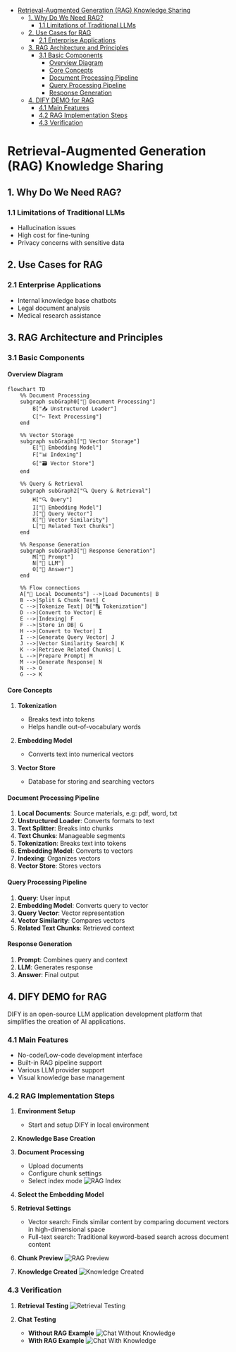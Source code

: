 - [Retrieval-Augmented Generation (RAG) Knowledge Sharing](#retrieval-augmented-generation-rag-knowledge-sharing)
  - [1. Why Do We Need RAG?](#1-why-do-we-need-rag)
    - [1.1 Limitations of Traditional LLMs](#11-limitations-of-traditional-llms)
  - [2. Use Cases for RAG](#2-use-cases-for-rag)
    - [2.1 Enterprise Applications](#21-enterprise-applications)
  - [3. RAG Architecture and Principles](#3-rag-architecture-and-principles)
    - [3.1 Basic Components](#31-basic-components)
      - [Overview Diagram](#overview-diagram)
      - [Core Concepts](#core-concepts)
      - [Document Processing Pipeline](#document-processing-pipeline)
      - [Query Processing Pipeline](#query-processing-pipeline)
      - [Response Generation](#response-generation)
  - [4. DIFY DEMO for RAG](#4-dify-demo-for-rag)
    - [4.1 Main Features](#41-main-features)
    - [4.2 RAG Implementation Steps](#42-rag-implementation-steps)
    - [4.3 Verification](#43-verification)

# Retrieval-Augmented Generation (RAG) Knowledge Sharing

## 1. Why Do We Need RAG?

### 1.1 Limitations of Traditional LLMs

- Hallucination issues
- High cost for fine-tuning
- Privacy concerns with sensitive data

## 2. Use Cases for RAG

### 2.1 Enterprise Applications

- Internal knowledge base chatbots
- Legal document analysis
- Medical research assistance

## 3. RAG Architecture and Principles

### 3.1 Basic Components

#### Overview Diagram

```mermaid
flowchart TD
    %% Document Processing
    subgraph subGraph0["📄 Document Processing"]
        B["📥 Unstructured Loader"]
        C["✂ Text Processing"]
    end

    %% Vector Storage
    subgraph subGraph1["📂 Vector Storage"]
        E["🔢 Embedding Model"]
        F["📊 Indexing"]
        G["🗃️ Vector Store"]
    end

    %% Query & Retrieval
    subgraph subGraph2["🔍 Query & Retrieval"]
        H["🔍 Query"]
        I["🔢 Embedding Model"]
        J["🧩 Query Vector"]
        K["🔎 Vector Similarity"]
        L["📑 Related Text Chunks"]
    end

    %% Response Generation
    subgraph subGraph3["🤖 Response Generation"]
        M["📝 Prompt"]
        N["🤖 LLM"]
        O["📩 Answer"]
    end

    %% Flow connections
    A["📂 Local Documents"] -->|Load Documents| B
    B -->|Split & Chunk Text| C
    C -->|Tokenize Text| D["🔠 Tokenization"]
    D -->|Convert to Vector| E
    E -->|Indexing| F
    F -->|Store in DB| G
    H -->|Convert to Vector| I
    I -->|Generate Query Vector| J
    J -->|Vector Similarity Search| K
    K -->|Retrieve Related Chunks| L
    L -->|Prepare Prompt| M
    M -->|Generate Response| N
    N --> O
    G --> K
```

#### Core Concepts

1. **Tokenization**

   - Breaks text into tokens
   - Helps handle out-of-vocabulary words

2. **Embedding Model**

   - Converts text into numerical vectors

3. **Vector Store**
   - Database for storing and searching vectors

#### Document Processing Pipeline

1. **Local Documents**: Source materials, e.g: pdf, word, txt
2. **Unstructured Loader**: Converts formats to text
3. **Text Splitter**: Breaks into chunks
4. **Text Chunks**: Manageable segments
5. **Tokenization**: Breaks text into tokens
6. **Embedding Model**: Converts to vectors
7. **Indexing**: Organizes vectors
8. **Vector Store**: Stores vectors

#### Query Processing Pipeline

1. **Query**: User input
2. **Embedding Model**: Converts query to vector
3. **Query Vector**: Vector representation
4. **Vector Similarity**: Compares vectors
5. **Related Text Chunks**: Retrieved context

#### Response Generation

1. **Prompt**: Combines query and context
2. **LLM**: Generates response
3. **Answer**: Final output

## 4. DIFY DEMO for RAG

DIFY is an open-source LLM application development platform that simplifies the creation of AI applications.

### 4.1 Main Features

- No-code/Low-code development interface
- Built-in RAG pipeline support
- Various LLM provider support
- Visual knowledge base management

### 4.2 RAG Implementation Steps

1. **Environment Setup**

   - Start and setup DIFY in local environment

2. **Knowledge Base Creation**

3. **Document Processing**

   - Upload documents
   - Configure chunk settings
   - Select index mode
     ![RAG Index](./imgs/rag_index.jpg)

4. **Select the Embedding Model**

5. **Retrieval Settings**

   - Vector search: Finds similar content by comparing document vectors in high-dimensional space
   - Full-text search: Traditional keyword-based search across document content

6. **Chunk Preview**
   ![RAG Preview](./imgs/dify_rag_preview.jpg)

7. **Knowledge Created**
   ![Knowledge Created](./imgs/dify_knowledge_created.png)

### 4.3 Verification

1. **Retrieval Testing**
   ![Retrieval Testing](./imgs/dify_knowledge_retrieval.png)

2. **Chat Testing**
   - **Without RAG Example**
     ![Chat Without Knowledge](./imgs/dify_without_knowledge_example.png)
   - **With RAG Example**
     ![Chat With Knowledge](./imgs/dify_with_knowledge_example.png)

